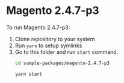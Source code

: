 # Magento 2.4.7-p3

To run Magento 2.4.7-p3:

1. Clone repository to your system
2. Run `yarn` to setup symlinks
3. Go to this folder and run `start` command.
    ```bash
    cd sample-packages/magento-2.4.7-p3

    yarn start
    ```